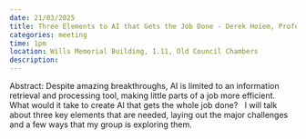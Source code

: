 ```yaml
---
date: 21/03/2025
title: Three Elements to AI that Gets the Job Done - Derek Hoiem, Professor in Computer Science at the University of Illinois at Urbana-Champaign
categories: meeting
time: 1pm
location: Wills Memorial Building, 1.11, Old Council Chambers
description:
---
```

Abstract: Despite amazing breakthroughs, AI is limited to an information retrieval and processing tool, making little parts of a job more efficient. What would it take to create AI that gets the whole job done?   I will talk about three key elements that are needed, laying out the major challenges and a few ways that my group is exploring them.